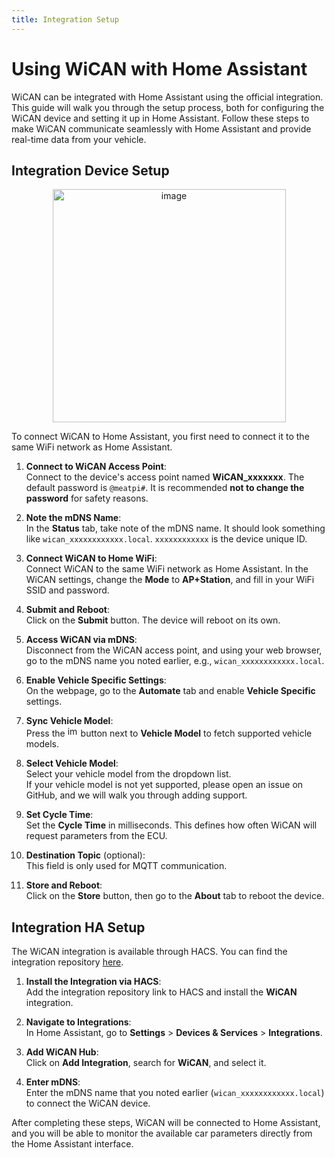```yaml
---
title: Integration Setup
---
```


# Using WiCAN with Home Assistant

WiCAN can be integrated with Home Assistant using the official integration. This guide will walk you through the setup process, both for configuring the WiCAN device and setting it up in Home Assistant. Follow these steps to make WiCAN communicate seamlessly with Home Assistant and provide real-time data from your vehicle.

## Integration Device Setup

<div align="center">
    <img width="373" alt="image" src="https://github.com/user-attachments/assets/3febdd0f-5013-4f70-aadd-dba9fdebf2ec">
</div>

To connect WiCAN to Home Assistant, you first need to connect it to the same WiFi network as Home Assistant.

1. **Connect to WiCAN Access Point**:  
   Connect to the device's access point named **WiCAN\_xxxxxxx**. The default password is `@meatpi#`. It is recommended **not to change the password** for safety reasons.

2. **Note the mDNS Name**:  
   In the **Status** tab, take note of the mDNS name. It should look something like `wican_xxxxxxxxxxxx.local`. `xxxxxxxxxxxx` is the device unique ID.

3. **Connect WiCAN to Home WiFi**:  
   Connect WiCAN to the same WiFi network as Home Assistant. In the WiCAN settings, change the **Mode** to **AP+Station**, and fill in your WiFi SSID and password.

4. **Submit and Reboot**:  
   Click on the **Submit** button. The device will reboot on its own.

5. **Access WiCAN via mDNS**:  
   Disconnect from the WiCAN access point, and using your web browser, go to the mDNS name you noted earlier, e.g., `wican_xxxxxxxxxxxx.local`.

6. **Enable Vehicle Specific Settings**:  
   On the webpage, go to the **Automate** tab and enable **Vehicle Specific** settings.

7. **Sync Vehicle Model**:  
   Press the <img width="17" alt="image" src="https://github.com/user-attachments/assets/6988becc-fb6a-467a-8a5e-6ea83ae3e00c"> button next to **Vehicle Model** to fetch supported vehicle models. 

8. **Select Vehicle Model**:  
   Select your vehicle model from the dropdown list.  
   If your vehicle model is not yet supported, please open an issue on GitHub, and we will walk you through adding support.

9. **Set Cycle Time**:  
   Set the **Cycle Time** in milliseconds. This defines how often WiCAN will request parameters from the ECU.

10. **Destination Topic** (optional):  
   This field is only used for MQTT communication.

11. **Store and Reboot**:  
    Click on the **Store** button, then go to the **About** tab to reboot the device.


## Integration HA Setup

The WiCAN integration is available through HACS. You can find the integration repository [here](https://github.com/jay-oswald/ha-wican).

1. **Install the Integration via HACS**:  
   Add the integration repository link to HACS and install the **WiCAN** integration.

2. **Navigate to Integrations**:  
   In Home Assistant, go to **Settings** > **Devices & Services** > **Integrations**.

3. **Add WiCAN Hub**:  
   Click on **Add Integration**, search for **WiCAN**, and select it.

4. **Enter mDNS**:  
   Enter the mDNS name that you noted earlier (`wican_xxxxxxxxxxxx.local`) to connect the WiCAN device.

After completing these steps, WiCAN will be connected to Home Assistant, and you will be able to monitor the available car parameters directly from the Home Assistant interface.
